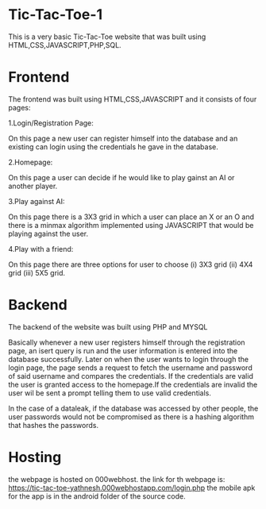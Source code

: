 # Tic-Tac-Toe-1

This is a very basic Tic-Tac-Toe website that was built using HTML,CSS,JAVASCRIPT,PHP,SQL.

# Frontend

The frontend was built using HTML,CSS,JAVASCRIPT and it consists of four pages:

 1.Login/Registration Page:
 
 On this page a new user can register himself into the database and an existing can login using the credentials he gave in the database.

 2.Homepage:

 On this page a user can decide if he would like to play gainst an AI or another player.

3.Play against AI:

On this page there is a 3X3 grid in which a user can place an X or an O and there is a minmax algorithm implemented using JAVASCRIPT that would be playing against the user.

4.Play with a friend:

On this page there are three options for user to choose (i) 3X3 grid (ii) 4X4 grid (iii) 5X5 grid.

# Backend

The backend of the website was built using PHP and MYSQL

Basically whenever a new user registers himself through the registration page, an isert query is run and the user information is entered into the database successfully.
Later on when the user wants to login through the login page, the page sends a request to fetch the username and password of said username and compares the credentials.
If the credentials are valid the user is granted access to the homepage.If the credentials are invalid the user wil be sent a prompt telling them to use valid credentials.

In the case of a dataleak, if the database was accessed by other people, the user passwords would not be compromised as there is a hashing algorithm that hashes the passwords.

# Hosting

the webpage is hosted on 000webhost.
the link for th webpage is: https://tic-tac-toe-yathnesh.000webhostapp.com/login.php
the mobile apk for the app is in the android folder of the source code.
